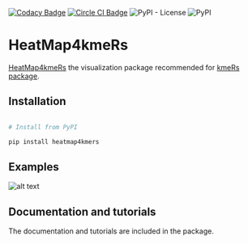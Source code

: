 [![Codacy Badge](https://app.codacy.com/project/badge/Grade/27da47cb4af84b9fbf058009bb251881)](https://app.codacy.com/gh/urniaz/HeatMap4kmeRs/dashboard?utm_source=gh&utm_medium=referral&utm_content=&utm_campaign=Badge_grade) [![Circle CI Badge](https://img.shields.io/badge/build-passing-brightgreen?style=flat&label=circleci)](https://app.circleci.com/pipelines/github/urniaz?circle-token=79db963de7c13c1570f70cb8ac1c77a5) ![PyPI - License](https://img.shields.io/pypi/l/heatmap4kmers.svg?color=green) ![PyPI](https://img.shields.io/pypi/v/heatmap4kmers.svg?color=green)

# HeatMap4kmeRs

[HeatMap4kmeRs](https://pypi.org/project/heatmap4kmers/) the visualization package recommended for [kmeRs package](https://github.com/urniaz/kmeRs). 

## Installation

```python

# Install from PyPI 

pip install heatmap4kmers

```

## Examples

![alt text](http://url/to/img.png)

## Documentation and tutorials 

The documentation and tutorials are included in the package.
